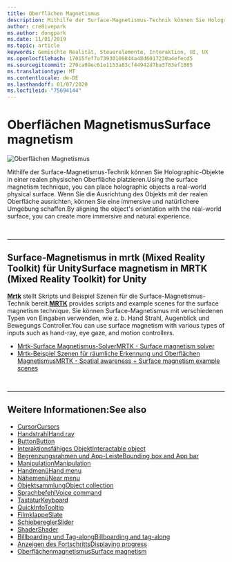 ```yaml
---
title: Oberflächen Magnetismus
description: Mithilfe der Surface-Magnetismus-Technik können Sie Holographic-Objekte in einer realen physischen Oberfläche platzieren.
author: cre8ivepark
ms.author: dongpark
ms.date: 11/01/2019
ms.topic: article
keywords: Gemischte Realität, Steuerelemente, Interaktion, UI, UX
ms.openlocfilehash: 17015fef7a73930109844a48d6017230a4efecd5
ms.sourcegitcommit: 270ca09ec61e1153a83cf44942d7ba3783ef1805
ms.translationtype: MT
ms.contentlocale: de-DE
ms.lasthandoff: 01/07/2020
ms.locfileid: "75694144"
---
```

# <a name="surface-magnetism"></a><span data-ttu-id="4315b-104">Oberflächen Magnetismus</span><span class="sxs-lookup"><span data-stu-id="4315b-104">Surface magnetism</span></span>

![Oberflächen Magnetismus](images/UX/MRTK_SurfaceMagnetism.gif)

<span data-ttu-id="4315b-106">Mithilfe der Surface-Magnetismus-Technik können Sie Holographic-Objekte in einer realen physischen Oberfläche platzieren.</span><span class="sxs-lookup"><span data-stu-id="4315b-106">Using the surface magnetism technique, you can place holographic objects a real-world physical surface.</span></span> <span data-ttu-id="4315b-107">Wenn Sie die Ausrichtung des Objekts mit der realen Oberfläche ausrichten, können Sie eine immersive und natürlichere Umgebung schaffen.</span><span class="sxs-lookup"><span data-stu-id="4315b-107">By aligning the object's orientation with the real-world surface, you can create more immersive and natural experience.</span></span>

<br>

---

## <a name="surface-magnetism-in-mrtk-mixed-reality-toolkit-for-unity"></a><span data-ttu-id="4315b-108">Surface-Magnetismus in mrtk (Mixed Reality Toolkit) für Unity</span><span class="sxs-lookup"><span data-stu-id="4315b-108">Surface magnetism in MRTK (Mixed Reality Toolkit) for Unity</span></span>
<span data-ttu-id="4315b-109">**[Mrtk](https://github.com/Microsoft/MixedRealityToolkit-Unity)** stellt Skripts und Beispiel Szenen für die Surface-Magnetismus-Technik bereit.</span><span class="sxs-lookup"><span data-stu-id="4315b-109">**[MRTK](https://github.com/Microsoft/MixedRealityToolkit-Unity)** provides scripts and example scenes for the surface magnetism technique.</span></span> <span data-ttu-id="4315b-110">Sie können Surface-Magnetismus mit verschiedenen Typen von Eingaben verwenden, wie z. b. Hand Strahl, Augenblick und Bewegungs Controller.</span><span class="sxs-lookup"><span data-stu-id="4315b-110">You can use surface magnetism with various types of inputs such as hand-ray, eye gaze, and motion controllers.</span></span>

* [<span data-ttu-id="4315b-111">Mrtk-Surface Magnetismus-Solver</span><span class="sxs-lookup"><span data-stu-id="4315b-111">MRTK - Surface magnetism solver</span></span>](https://microsoft.github.io/MixedRealityToolkit-Unity/Documentation/README_Solver.html#surfacemagnetism)
* [<span data-ttu-id="4315b-112">Mrtk-Beispiel Szenen für räumliche Erkennung und Oberflächen Magnetismus</span><span class="sxs-lookup"><span data-stu-id="4315b-112">MRTK - Spatial awareness + Surface magnetism example scenes</span></span>](https://github.com/microsoft/MixedRealityToolkit-Unity/blob/mrtk_development/Assets/MixedRealityToolkit.Examples/Demos/Solvers/Scenes/SurfaceMagnetismSpatialAwarenessExample.unity)


<br>

---

## <a name="see-also"></a><span data-ttu-id="4315b-113">Weitere Informationen:</span><span class="sxs-lookup"><span data-stu-id="4315b-113">See also</span></span>

* [<span data-ttu-id="4315b-114">Cursor</span><span class="sxs-lookup"><span data-stu-id="4315b-114">Cursors</span></span>](cursors.md)
* [<span data-ttu-id="4315b-115">Handstrahl</span><span class="sxs-lookup"><span data-stu-id="4315b-115">Hand ray</span></span>](point-and-commit.md)
* [<span data-ttu-id="4315b-116">Button</span><span class="sxs-lookup"><span data-stu-id="4315b-116">Button</span></span>](button.md)
* [<span data-ttu-id="4315b-117">Interaktionsfähiges Objekt</span><span class="sxs-lookup"><span data-stu-id="4315b-117">Interactable object</span></span>](interactable-object.md)
* [<span data-ttu-id="4315b-118">Begrenzungsrahmen und App-Leiste</span><span class="sxs-lookup"><span data-stu-id="4315b-118">Bounding box and App bar</span></span>](app-bar-and-bounding-box.md)
* [<span data-ttu-id="4315b-119">Manipulation</span><span class="sxs-lookup"><span data-stu-id="4315b-119">Manipulation</span></span>](direct-manipulation.md)
* [<span data-ttu-id="4315b-120">Handmenü</span><span class="sxs-lookup"><span data-stu-id="4315b-120">Hand menu</span></span>](hand-menu.md)
* [<span data-ttu-id="4315b-121">Nähemenü</span><span class="sxs-lookup"><span data-stu-id="4315b-121">Near menu</span></span>](near-menu.md)
* [<span data-ttu-id="4315b-122">Objektsammlung</span><span class="sxs-lookup"><span data-stu-id="4315b-122">Object collection</span></span>](object-collection.md)
* [<span data-ttu-id="4315b-123">Sprachbefehl</span><span class="sxs-lookup"><span data-stu-id="4315b-123">Voice command</span></span>](voice-input.md)
* [<span data-ttu-id="4315b-124">Tastatur</span><span class="sxs-lookup"><span data-stu-id="4315b-124">Keyboard</span></span>](keyboard.md)
* [<span data-ttu-id="4315b-125">QuickInfo</span><span class="sxs-lookup"><span data-stu-id="4315b-125">Tooltip</span></span>](tooltip.md)
* [<span data-ttu-id="4315b-126">Filmklappe</span><span class="sxs-lookup"><span data-stu-id="4315b-126">Slate</span></span>](slate.md)
* [<span data-ttu-id="4315b-127">Schieberegler</span><span class="sxs-lookup"><span data-stu-id="4315b-127">Slider</span></span>](slider.md)
* [<span data-ttu-id="4315b-128">Shader</span><span class="sxs-lookup"><span data-stu-id="4315b-128">Shader</span></span>](shader.md)
* [<span data-ttu-id="4315b-129">Billboarding und Tag-along</span><span class="sxs-lookup"><span data-stu-id="4315b-129">Billboarding and tag-along</span></span>](billboarding-and-tag-along.md)
* [<span data-ttu-id="4315b-130">Anzeigen des Fortschritts</span><span class="sxs-lookup"><span data-stu-id="4315b-130">Displaying progress</span></span>](progress.md)
* [<span data-ttu-id="4315b-131">Oberflächenmagnetismus</span><span class="sxs-lookup"><span data-stu-id="4315b-131">Surface magnetism</span></span>](surface-magnetism.md)
